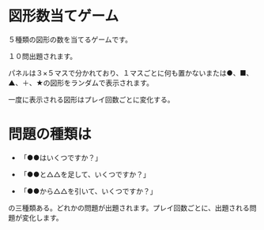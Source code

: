 # 図形数当てゲーム

５種類の図形の数を当てるゲームです。

１０問出題されます。

パネルは３×５マスで分かれており、１マスごとに何も置かないまたは●、■、▲、＋、★の図形をランダムで表示されます。

一度に表示される図形はプレイ回数ごとに変化する。 


# 問題の種類は 

- 「●●はいくつですか？」 

- 「●●と△△を足して、いくつですか？」 

- 「●●から△△を引いて、いくつですか？」 

の三種類ある。どれかの問題が出題されます。プレイ回数ごとに、出題される問題が変化します。

